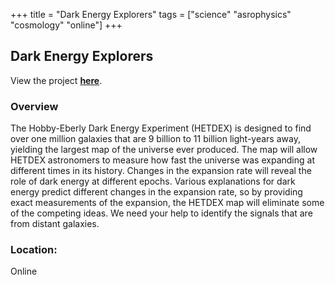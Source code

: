 +++
title = "Dark Energy Explorers"
tags = ["science" "asrophysics" "cosmology" "online"]
+++

## Dark Energy Explorers

View the project [**here**](https://www.zooniverse.org/projects/erinmc/dark-energy-explorers).

### Overview

The Hobby-Eberly Dark Energy Experiment (HETDEX) is designed to find over one million galaxies that are 9 billion to 11 billion light-years away, yielding the largest map of the universe ever produced. The map will allow HETDEX astronomers to measure how fast the universe was expanding at different times in its history. Changes in the expansion rate will reveal the role of dark energy at different epochs. Various explanations for dark energy predict different changes in the expansion rate, so by providing exact measurements of the expansion, the HETDEX map will eliminate some of the competing ideas. We need your help to identify the signals that are from distant galaxies.

### Location:
Online
